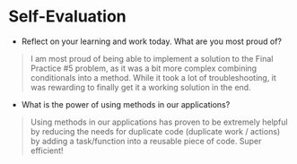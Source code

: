 # Self-Evaluation

- Reflect on your learning and work today. What are you most proud of?
> I am most proud of being able  to implement a solution to the Final Practice #5 problem, as it was a bit more complex combining conditionals into a method. While it took a lot of troubleshooting, it was rewarding to finally get it a working solution in the end.
- What is the power of using methods in our applications?
> Using methods in our applications has proven to be extremely helpful by reducing the needs for duplicate code (duplicate work / actions) by adding a task/function into a reusable piece of code. Super efficient!